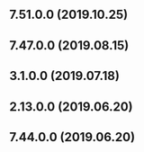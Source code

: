 ## 7.51.0.0 (2019.10.25)



## 7.47.0.0 (2019.08.15)



## 3.1.0.0 (2019.07.18)



## 2.13.0.0 (2019.06.20)



## 7.44.0.0 (2019.06.20)




